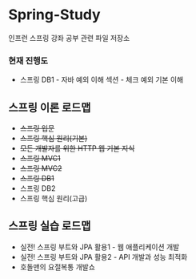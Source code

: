 # Spring-Study
인프런 스프링 강좌 공부 관련 파일 저장소

### 현재 진행도
- 스프링 DB1 - 자바 예외 이해 섹션 - 체크 예외 기본 이해

## 스프링 이론 로드맵
- ~~스프링 입문~~
- ~~스프링 핵심 원리(기본)~~
- ~~모든 개발자를 위한 HTTP 웹 기본 지식~~
- ~~스프링 MVC1~~
- ~~스프링 MVC2~~
- ~~스프링 DB1~~
- 스프링 DB2
- 스프링 핵심 원리(고급)

## 스프링 실습 로드맵
- 실전! 스프링 부트와 JPA 활용1 - 웹 애플리케이션 개발
- 실전! 스프링 부트와 JPA 활용2 - API 개발과 성능 최적화
- 호돌맨의 요절복통 개발쇼
